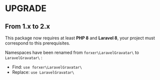 UPGRADE
=======

From 1.x to 2.x
---------------

This package now requires at least **PHP 8** and **Laravel 8**, your project must correspond to this prerequisites.

Namespaces have been renamed from `forxer\LaravelGravatar\` to `LaravelGravatar\` :

- Find: `use forxer\LaravelGravatar\`
- Replace: `use LaravelGravatar\`
